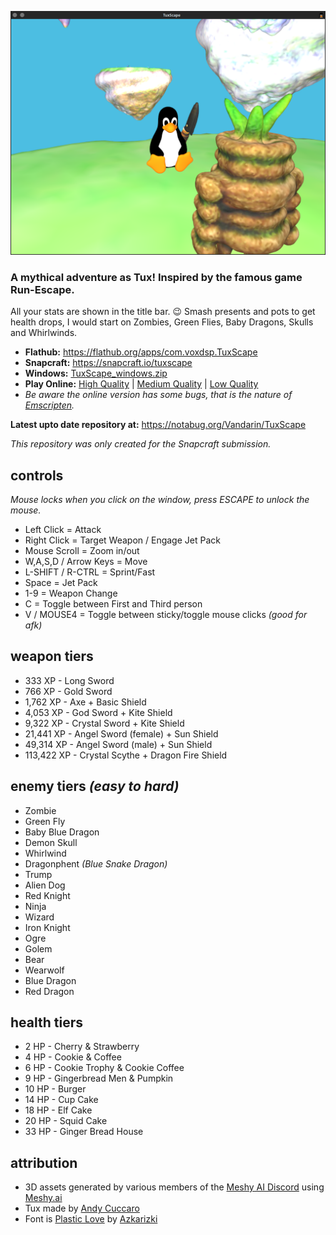 ![Screenshot of the TuxScape game](https://raw.githubusercontent.com/mrbid/TuxScape/main/screenshot.png)

### A mythical adventure as Tux! Inspired by the famous game Run-Escape.

All your stats are shown in the title bar. 😉 Smash presents and pots to get health drops, I would start on Zombies, Green Flies, Baby Dragons, Skulls and Whirlwinds.

* **Flathub:** https://flathub.org/apps/com.voxdsp.TuxScape
* **Snapcraft:** https://snapcraft.io/tuxscape
* **Windows:** [TuxScape_windows.zip](https://github.com/mrbid/TuxScape/releases/download/1.2.2/TuxScape_windows.zip)
* **Play Online:** [High Quality](https://mrbid.github.io/tuxscape) | [Medium Quality](https://mrbid.github.io/tuxscape/med) | [Low Quality](https://mrbid.github.io/tuxscape/low)
* *Be aware the online version has some bugs, that is the nature of [Emscripten](https://emscripten.org/).*

**Latest upto date repository at:** https://notabug.org/Vandarin/TuxScape

*This repository was only created for the Snapcraft submission.*

## controls
*Mouse locks when you click on the window, press ESCAPE to unlock the mouse.*

* Left Click = Attack
* Right Click = Target Weapon / Engage Jet Pack
* Mouse Scroll = Zoom in/out
* W,A,S,D / Arrow Keys = Move
* L-SHIFT / R-CTRL = Sprint/Fast
* Space = Jet Pack
* 1-9 = Weapon Change
* C = Toggle between First and Third person
* V / MOUSE4 = Toggle between sticky/toggle mouse clicks *(good for afk)*

## weapon tiers
* 333 XP - Long Sword
* 766 XP - Gold Sword
* 1,762 XP - Axe + Basic Shield
* 4,053 XP - God Sword + Kite Shield
* 9,322 XP - Crystal Sword + Kite Shield
* 21,441 XP - Angel Sword (female) + Sun Shield
* 49,314 XP - Angel Sword (male) + Sun Shield
* 113,422 XP - Crystal Scythe + Dragon Fire Shield

## enemy tiers *(easy to hard)*
* Zombie
* Green Fly
* Baby Blue Dragon
* Demon Skull
* Whirlwind
* Dragonphent *(Blue Snake Dragon)*
* Trump
* Alien Dog
* Red Knight
* Ninja
* Wizard
* Iron Knight
* Ogre
* Golem
* Bear
* Wearwolf
* Blue Dragon
* Red Dragon

## health tiers
* 2 HP - Cherry & Strawberry
* 4 HP - Cookie & Coffee
* 6 HP - Cookie Trophy & Cookie Coffee
* 9 HP - Gingerbread Men & Pumpkin
* 10 HP - Burger
* 14 HP - Cup Cake
* 18 HP - Elf Cake
* 20 HP - Squid Cake
* 33 HP - Ginger Bread House

## attribution
* 3D assets generated by various members of the [Meshy AI Discord](https://discord.gg/invite/meshy-1080050109062058044) using [Meshy.ai](https://meshy.ai)
* Tux made by [Andy Cuccaro](https://sketchfab.com/3d-models/tux-157de95fa4014050a969a8361a83d366)
* Font is [Plastic Love](https://www.fontspace.com/plastic-love-font-f49676) by [Azkarizki](https://www.fontspace.com/azkarizki)

